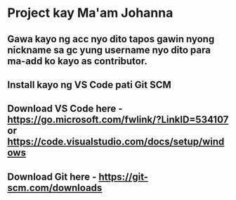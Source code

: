 # Project kay Ma'am Johanna
Gawa kayo ng acc nyo dito tapos gawin nyong nickname sa gc yung username nyo dito para ma-add ko kayo as contributor.
--------------------------------------
Install kayo ng VS Code pati Git SCM
--------------------------------------
Download VS Code here - https://go.microsoft.com/fwlink/?LinkID=534107 or https://code.visualstudio.com/docs/setup/windows
--------------------------------------
Download Git here - https://git-scm.com/downloads
--------------------------------------
